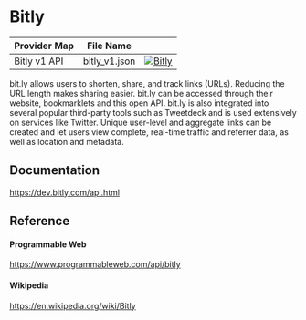 # Bitly

| Provider Map | File Name | |
|------------------------------|------------------------------|--------------------------------------------------------------------------------------------------------------------------------------------------------------------------------------------------------------------------------------------------------------------|
| Bitly v1 API | bitly_v1.json | [![Bitly](https://d233zlhvpze22y.cloudfront.net/github/AddBitScoopXSmall.png)](https://bitscoop.com/maps/create?source=https://raw.githubusercontent.com/bitscooplabs/provider-maps/master/bitly/bitly_v1.json) |

bit.ly allows users to shorten, share, and track links (URLs). Reducing the URL length makes sharing easier. bit.ly can be accessed through their website, bookmarklets and this open API. bit.ly is also integrated into several popular third-party tools such as Tweetdeck and is used extensively on services like Twitter. Unique user-level and aggregate links can be created and let users view complete, real-time traffic and referrer data, as well as location and metadata.

## Documentation
https://dev.bitly.com/api.html

## Reference

#### Programmable Web
https://www.programmableweb.com/api/bitly

#### Wikipedia
https://en.wikipedia.org/wiki/Bitly
